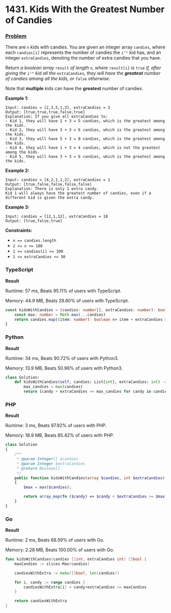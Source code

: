 # 1431. Kids With the Greatest Number of Candies

### [Problem](https://leetcode.com/problems/kids-with-the-greatest-number-of-candies/description/)

There are `n` kids with candies. You are given an integer array `candies`, where each `candies[i]` represents the number of candies the `iᵗʰ` kid has, and an integer `extraCandies`, denoting the number of extra candies that you have.

Return _a boolean array_ `result` _of length_ `n`_, where_ `result[i]` _is_ `true` _if, after giving the_ `iᵗʰ` _kid all the_ `extraCandies`_, they will have the **greatest** number of candies among all the kids, or_ `false` _otherwise_.

Note that **multiple** kids can have the **greatest** number of candies.

**Example 1:**

```
Input: candies = [2,3,5,1,3], extraCandies = 3
Output: [true,true,true,false,true] 
Explanation: If you give all extraCandies to:
- Kid 1, they will have 2 + 3 = 5 candies, which is the greatest among the kids.
- Kid 2, they will have 3 + 3 = 6 candies, which is the greatest among the kids.
- Kid 3, they will have 5 + 3 = 8 candies, which is the greatest among the kids.
- Kid 4, they will have 1 + 3 = 4 candies, which is not the greatest among the kids.
- Kid 5, they will have 3 + 3 = 6 candies, which is the greatest among the kids.
```

**Example 2:**

```
Input: candies = [4,2,1,1,2], extraCandies = 1
Output: [true,false,false,false,false] 
Explanation: There is only 1 extra candy.
Kid 1 will always have the greatest number of candies, even if a different kid is given the extra candy.
```

**Example 3:**

```
Input: candies = [12,1,12], extraCandies = 10
Output: [true,false,true]
```

**Constraints:**

* `n == candies.length`
* `2 <= n <= 100`
* `1 <= candies[i] <= 100`
* `1 <= extraCandies <= 50`

### TypeScript

**Result**

Runtime: 57 ms, Beats 95.11% of users with TypeScript.

Memory: 44.9 MB, Beats 28.80% of users with TypeScript.

```typescript
const kidsWithCandies = (candies: number[], extraCandies: number): boolean[] => {
    const max: number = Math.max(...candies)
    return candies.map((item: number): boolean => item + extraCandies >= max)
}
```

### Python

**Result**

Runtime: 34 ms, Beats 90.72% of users with Python3.

Memory: 13.9 MB, Beats 50.96% of users with Python3.

```python
class Solution:
    def kidsWithCandies(self, candies: List[int], extraCandies: int) -> List[bool]:
        max_candies = max(candies)
        return [candy + extraCandies >= max_candies for candy in candies]
```

### PHP

**Result**

Runtime: 3 ms, Beats 97.92% of users with PHP.

Memory: 18.9 MB, Beats 85.42% of users with PHP.

```php
class Solution
{
    /**
     * @param Integer[] $candies
     * @param Integer $extraCandies
     * @return Boolean[]
     */
    public function kidsWithCandies(array $candies, int $extraCandies): array
    {
        $max = max($candies);

        return array_map(fn ($candy) => $candy + $extraCandies >= $max, $candies);
    }
}
```

### Go

**Result**

Runtime: 2 ms, Beats 68.59% of users with Go.

Memory: 2.28 MB, Beats 100.00% of users with Go.

```go
func kidsWithCandies(candies []int, extraCandies int) []bool {
	maxCandies := slices.Max(candies)

	candiesWithExtra := make([]bool, len(candies))

	for i, candy := range candies {
		candiesWithExtra[i] = candy+extraCandies >= maxCandies
	}

	return candiesWithExtra
}
```
